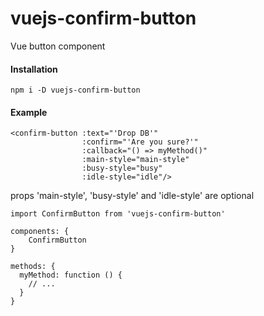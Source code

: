 # vuejs-confirm-button

Vue button component

#### Installation

```
npm i -D vuejs-confirm-button
```


#### Example

```
<confirm-button :text="'Drop DB'"
                :confirm="'Are you sure?'"
                :callback="() => myMethod()"
                :main-style="main-style"
                :busy-style="busy"
                :idle-style="idle"/>
```

props 'main-style', 'busy-style' and 'idle-style' are optional

```
import ConfirmButton from 'vuejs-confirm-button'
```

```
components: {
    ConfirmButton
}

methods: {
  myMethod: function () {
    // ...
  }
}
```
